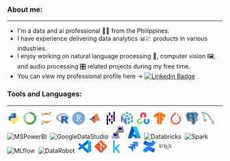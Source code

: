 ### About me: 
---
- I'm a data and ai professional 👨‍🏫 from the Philippines.
- I have experience delivering data analytics 📊💹 products in various industries.
- I enjoy working on natural language processing 💁, computer vision 🖼️, and audio processing 🎛️ related projects during my free time.
- You can view my professional profile here -> [![Linkedin Badge](https://img.shields.io/badge/-linkedin-blue?style=flat&logo=Linkedin&logoColor=white)](https://www.linkedin.com/in/dave-jammin-bacad/)

### Tools and Languages:
---
<div>
  <img src="https://github.com/devicons/devicon/blob/master/icons/python/python-original.svg" title="Python" alt="Python" width="30" height="30"/>&nbsp;
  <img src="https://github.com/devicons/devicon/blob/master/icons/anaconda/anaconda-original.svg" title="Anaconda" alt="Anaconda" width="30" height="30"/>&nbsp;
  <img src="https://github.com/devicons/devicon/blob/master/icons/jupyter/jupyter-original.svg" title="Jupyter" alt="Jupyter" width="30" height="30"/>&nbsp;
  <img src="https://github.com/devicons/devicon/blob/master/icons/r/r-original.svg" title="R" alt="R" width="30" height="30"/>&nbsp;
  <img src="https://github.com/devicons/devicon/blob/master/icons/rstudio/rstudio-original.svg" title="RStudio" alt="RStudio" width="30" height="30"/>&nbsp;
  <img src="https://github.com/devicons/devicon/blob/master/icons/matlab/matlab-original.svg" title="Matlab" alt="Matlab" width="30" height="30"/>&nbsp;
  <img src="https://github.com/devicons/devicon/blob/master/icons/pandas/pandas-original.svg" title="Pandas" alt="Pandas" width="30" height="30"/>&nbsp;
  <img src="https://github.com/devicons/devicon/blob/master/icons/numpy/numpy-original.svg" title="Numpy" alt="Numpy" width="30" height="30"/>&nbsp;
  <img src="https://github.com/devicons/devicon/blob/master/icons/opencv/opencv-original.svg" title="OpenCV" alt="OpenCV" width="30" height="30"/>&nbsp;
  <img src="https://github.com/devicons/devicon/blob/master/icons/tensorflow/tensorflow-original.svg" title="Tensorflow" alt="Tensorflow" width="30" height="30"/>&nbsp;
  <img src="https://github.com/devicons/devicon/blob/master/icons/pytorch/pytorch-original.svg" title="Pytorch" alt="Pytorch" width="30" height="30"/>&nbsp;
  <img src="https://github.com/devicons/devicon/blob/master/icons/postgresql/postgresql-original.svg" title="PostgreSQL" alt="PostgreSQL" width="30" height="30"/>&nbsp;
  <img src="https://github.com/devicons/devicon/blob/master/icons/mysql/mysql-original.svg" title="MySQL" alt="MySQL" width="30" height="30"/>&nbsp;
  <img src="https://access.tufts.edu/sites/default/files/styles/app_store_product_image/public/2022-03/0d08d9c7-0113-4e05-9cc7-f69b103af243.png?itok=bno2Koyn" title="MSPowerBI" alt="MSPowerBI" width="30" height="30"/>&nbsp;
  <img src="https://github.com/djbacad/djbacad/assets/61301478/3626b8f1-c1ff-45ba-af8c-b6395c0123a5" title="GoogleDataStudio" alt="GoogleDataStudio" width="30" height="30"/>&nbsp;
  <img src="https://github.com/devicons/devicon/blob/master/icons/putty/putty-original.svg" title="Putty" alt="Putty" width="30" height="30"/>&nbsp;
  <img src="https://github.com/devicons/devicon/blob/master/icons/azure/azure-original.svg" title="Azure" alt="Azure" width="30" height="30"/>&nbsp;
  <img src="https://cdn.icon-icons.com/icons2/2699/PNG/512/databricks_logo_icon_170295.png" title="Databricks" alt="Databricks" width="30" height="30"/>&nbsp;
  <img src="https://cdn.icon-icons.com/icons2/2699/PNG/512/apache_spark_logo_icon_170560.png" title="Spark" alt="Spark" width="30" height="30"/>&nbsp;
  <img src="https://avatars.githubusercontent.com/u/61449322?v=4" title="MLflow" alt="MLflow" width="30" height="30"/>&nbsp;
  <img src="https://cdn.icon-icons.com/icons2/2699/PNG/512/datarobot_logo_icon_169296.png" title="DataRobot" alt="DataRobot" width="30" height="30"/>&nbsp;
  <img src="https://github.com/devicons/devicon/blob/master/icons/vscode/vscode-original.svg" title="VSCode" alt="VSCode" width="30" height="30"/>&nbsp;
  <img src="https://github.com/devicons/devicon/blob/master/icons/git/git-original.svg" title="Git" alt="Git" width="30" height="30"/>&nbsp;
  <img src="https://github.com/devicons/devicon/blob/master/icons/kaggle/kaggle-original.svg" title="Kaggle" alt="Kaggle" width="30" height="30"/>&nbsp;
  <img src="https://github.com/devicons/devicon/blob/master/icons/jira/jira-original.svg" title="Jira" alt="Jira" width="30" height="30"/>&nbsp;
  <img src="https://github.com/devicons/devicon/blob/master/icons/confluence/confluence-original.svg" title="Confluence" alt="Confluence" width="30" height="30"/>&nbsp;
  <img src="https://github.com/devicons/devicon/blob/master/icons/latex/latex-original.svg" title="Latex" alt="Latex" width="30" height="30"/>&nbsp;
</div>
<!--
**djbacad/djbacad** is a ✨ _special_ ✨ repository because its `README.md` (this file) appears on your GitHub profile.

Here are some ideas to get you started:

- 🔭 I’m currently working on ...
- 🌱 I’m currently learning ...
- 👯 I’m looking to collaborate on ...
- 🤔 I’m looking for help with ...
- 💬 Ask me about ...
- 📫 How to reach me: ...
- 😄 Pronouns: ...
- ⚡ Fun fact: ...
-->
